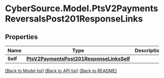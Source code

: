 # CyberSource.Model.PtsV2PaymentsReversalsPost201ResponseLinks
## Properties

Name | Type | Description | Notes
------------ | ------------- | ------------- | -------------
**Self** | [**PtsV2PaymentsPost201ResponseLinksSelf**](PtsV2PaymentsPost201ResponseLinksSelf.md) |  | [optional] 

[[Back to Model list]](../README.md#documentation-for-models) [[Back to API list]](../README.md#documentation-for-api-endpoints) [[Back to README]](../README.md)

